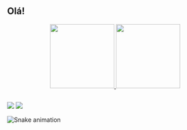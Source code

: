 ## Olá! 

<div align="center">
  <a href="https://github.com/rairezende">
  <img height="150em" src="https://github-readme-stats.vercel.app/api?username=rairezende&show_icons=true&theme=dracula&include_all_commits=true&count_private=true"/> 
  <img height="150em" src="https://github-readme-stats.vercel.app/api/top-langs/?username=rairezende&layout=compact&langs_count=7&theme=dracula"/>
</div>
  
  ##
  
  <div>   
  <a href="https://raiane@toki.life" target="_blank"><img src="https://img.shields.io/badge/Gmail-D14836?style=for-the-badge&logo=gmail&logoColor=white" target="_blank"></a>   
    <a href="https://www.linkedin.com/in/raiane-rezende/" target="_blank"><img src="https://img.shields.io/badge/-LinkedIn-%230077B5?style=for-the-badge&logo=linkedin&logoColor=white" target="_blank"></a>  
  </div>
  
  ![Snake animation](https://github.com/rairezende/rairezende/blob/output/github-contribution-grid-snake.svg)
